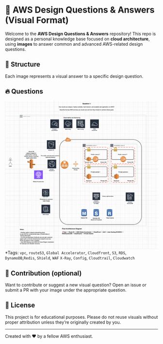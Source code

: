 # 🧠 AWS Design Questions & Answers (Visual Format)

Welcome to the **AWS Design Questions & Answers** repository!
This repo is designed as a personal knowledge base focused on **cloud architecture**, using **images** to answer common and advanced AWS-related design questions.

## 📁 Structure
Each image represents a visual answer to a specific design question.

## 🔥 Questions
![Question 1](questions/question1.png)
*Tags: `vpc`, `route53`, `Global Accelerator`, `Cloudfront`, `S3`, `RDS`, `DynamoDB`,`Redis`, `Shield`, `WAF` `X-Ray`, `Config`, `Cloudtrail`, `Cloudwatch`

## 🚀 Contribution (optional)

Want to contribute or suggest a new visual question?
Open an issue or submit a PR with your image under the appropriate question.

## 📌 License

This project is for educational purposes. Please do not reuse visuals without proper attribution unless they’re originally created by you.

---
Created with ❤️ by a fellow AWS enthusiast.